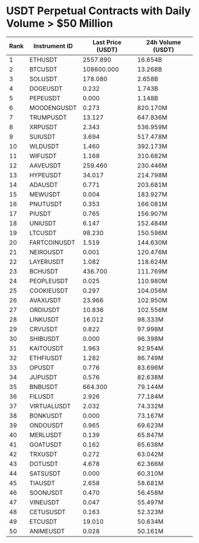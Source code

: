 # USDT Perpetual Contracts with Daily Volume > $50 Million

| Rank | Instrument ID | Last Price (USDT) | 24h Volume (USDT) |
|------|---------------|-------------------|-------------------|
| 1 | ETHUSDT | 2557.890 | 16.654B |
| 2 | BTCUSDT | 108600.000 | 13.268B |
| 3 | SOLUSDT | 178.080 | 2.658B |
| 4 | DOGEUSDT | 0.232 | 1.743B |
| 5 | PEPEUSDT | 0.000 | 1.148B |
| 6 | MOODENGUSDT | 0.273 | 820.170M |
| 7 | TRUMPUSDT | 13.127 | 647.836M |
| 8 | XRPUSDT | 2.343 | 536.959M |
| 9 | SUIUSDT | 3.694 | 517.478M |
| 10 | WLDUSDT | 1.460 | 392.173M |
| 11 | WIFUSDT | 1.168 | 310.682M |
| 12 | AAVEUSDT | 259.460 | 230.446M |
| 13 | HYPEUSDT | 34.017 | 214.798M |
| 14 | ADAUSDT | 0.771 | 203.681M |
| 15 | MEWUSDT | 0.004 | 183.927M |
| 16 | PNUTUSDT | 0.353 | 166.081M |
| 17 | PIUSDT | 0.765 | 156.907M |
| 18 | UNIUSDT | 6.147 | 152.484M |
| 19 | LTCUSDT | 98.230 | 150.596M |
| 20 | FARTCOINUSDT | 1.519 | 144.630M |
| 21 | NEIROUSDT | 0.001 | 120.476M |
| 22 | LAYERUSDT | 1.082 | 118.624M |
| 23 | BCHUSDT | 436.700 | 111.769M |
| 24 | PEOPLEUSDT | 0.025 | 110.980M |
| 25 | COOKIEUSDT | 0.297 | 104.056M |
| 26 | AVAXUSDT | 23.966 | 102.950M |
| 27 | ORDIUSDT | 10.836 | 102.556M |
| 28 | LINKUSDT | 16.012 | 98.333M |
| 29 | CRVUSDT | 0.822 | 97.998M |
| 30 | SHIBUSDT | 0.000 | 96.398M |
| 31 | KAITOUSDT | 1.963 | 92.954M |
| 32 | ETHFIUSDT | 1.282 | 86.749M |
| 33 | OPUSDT | 0.776 | 83.696M |
| 34 | JUPUSDT | 0.576 | 82.638M |
| 35 | BNBUSDT | 664.300 | 79.144M |
| 36 | FILUSDT | 2.926 | 77.184M |
| 37 | VIRTUALUSDT | 2.032 | 74.332M |
| 38 | BONKUSDT | 0.000 | 73.167M |
| 39 | ONDOUSDT | 0.965 | 69.623M |
| 40 | MERLUSDT | 0.139 | 65.847M |
| 41 | GOATUSDT | 0.162 | 65.638M |
| 42 | TRXUSDT | 0.272 | 63.042M |
| 43 | DOTUSDT | 4.678 | 62.366M |
| 44 | SATSUSDT | 0.000 | 60.310M |
| 45 | TIAUSDT | 2.658 | 58.681M |
| 46 | SOONUSDT | 0.470 | 56.458M |
| 47 | VINEUSDT | 0.047 | 55.497M |
| 48 | CETUSUSDT | 0.163 | 52.323M |
| 49 | ETCUSDT | 19.010 | 50.634M |
| 50 | ANIMEUSDT | 0.028 | 50.161M |
